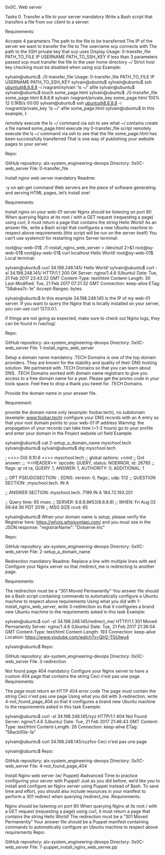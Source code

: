 0x0C. Web server

Tasks 0. Transfer a file to your server mandatory Write a Bash script that transfers a file from our client to a server:

Requirements:

Accepts 4 parameters The path to the file to be transferred The IP of the server we want to transfer the file to The username scp connects with The path to the SSH private key that scp uses Display Usage: 0-transfer_file PATH_TO_FILE IP USERNAME PATH_TO_SSH_KEY if less than 3 parameters passed scp must transfer the file to the user home directory ~/ Strict host key checking must be disabled when using scp Example:

sylvain@ubuntu$ ./0-transfer_file Usage: 0-transfer_file PATH_TO_FILE IP USERNAME PATH_TO_SSH_KEY sylvain@ubuntu$ sylvain@ubuntu$ ssh ubuntu@8.8.8.8 -i /vagrant/sylvain 'ls ~/' afile sylvain@ubuntu$ sylvain@ubuntu$ touch some_page.html sylvain@ubuntu$ ./0-transfer_file some_page.html 8.8.8.8 sylvain /vagrant/private_key some_page.html 100% 12 0.1KB/s 00:00 sylvain@ubuntu$ ssh ubuntu@8.8.8.8 -i /vagrant/private_key 'ls ~/' afile some_page.html sylvain@ubuntu$ In this example, I:

remotely execute the ls ~/ command via ssh to see what ~/ contains create a file named some_page.html execute my 0-transfer_file script remotely execute the ls ~/ command via ssh to see that the file some_page.html has been successfully transferred That is one way of publishing your website pages to your server.

Repo:

GitHub repository: alx-system_engineering-devops Directory: 0x0C-web_server File: 0-transfer_file

Install nginx web server mandatory
Readme:

-y on apt-get command Web servers are the piece of software generating and serving HTML pages, let’s install one!

Requirements:

Install nginx on your web-01 server Nginx should be listening on port 80 When querying Nginx at its root / with a GET request (requesting a page) using curl, it must return a page that contains the string Hello World! As an answer file, write a Bash script that configures a new Ubuntu machine to respect above requirements (this script will be run on the server itself) You can’t use systemctl for restarting nginx Server terminal:

root@sy-web-01$ ./1-install_nginx_web_server > /dev/null 2>&1 root@sy-web-01$ root@sy-web-01$ curl localhost Hello World! root@sy-web-01$ Local terminal:

sylvain@ubuntu$ curl 34.198.248.145/ Hello World! sylvain@ubuntu$ curl -sI 34.198.248.145/ HTTP/1.1 200 OK Server: nginx/1.4.6 (Ubuntu) Date: Tue, 21 Feb 2017 23:43:22 GMT Content-Type: text/html Content-Length: 30 Last-Modified: Tue, 21 Feb 2017 07:21:32 GMT Connection: keep-alive ETag: "58abea7c-1e" Accept-Ranges: bytes

sylvain@ubuntu$ In this example 34.198.248.145 is the IP of my web-01 server. If you want to query the Nginx that is locally installed on your server, you can use curl 127.0.0.1.

If things are not going as expected, make sure to check out Nginx logs, they can be found in /var/log/.

Repo:

GitHub repository: alx-system_engineering-devops Directory: 0x0C-web_server File: 1-install_nginx_web_server

Setup a domain name mandatory .TECH Domains is one of the top domain providers. They are known for the stability and quality of their DNS hosting solution. We partnered with .TECH Domains so that you can learn about DNS.
.TECH Domains worked with domain name registrars to give you access to a free domain name for a year. Please get the promo code in your tools space. Feel free to drop a thank you tweet for .TECH Domains.

Provide the domain name in your answer file.

Requirement:

provide the domain name only (example: foobar.tech), no subdomain (example: www.foobar.tech) configure your DNS records with an A entry so that your root domain points to your web-01 IP address Warning: the propagation of your records can take time (~1-2 hours) go to your profile and enter your domain in the Project website url field Example:

sylvain@ubuntu$ cat 2-setup_a_domain_name myschool.tech sylvain@ubuntu$ sylvain@ubuntu$ dig myschool.tech

; <<>> DiG 9.10.6 <<>> myschool.tech ;; global options: +cmd ;; Got answer: ;; ->>HEADER<<- opcode: QUERY, status: NOERROR, id: 26785 ;; flags: qr rd ra; QUERY: 1, ANSWER: 1, AUTHORITY: 0, ADDITIONAL: 1

;; OPT PSEUDOSECTION: ; EDNS: version: 0, flags:; udp: 512 ;; QUESTION SECTION: ;myschool.tech. IN A

;; ANSWER SECTION: myschool.tech. 7199 IN A 184.72.193.201

;; Query time: 65 msec ;; SERVER: 8.8.8.8#53(8.8.8.8) ;; WHEN: Fri Aug 02 09:44:36 PDT 2019 ;; MSG SIZE rcvd: 65

sylvain@ubuntu$ When your domain name is setup, please verify the Registrar here: https://whois.whoisxmlapi.com/ and you must see in the JSON response: "registrarName": "Dotserve Inc"

Repo:

GitHub repository: alx-system_engineering-devops Directory: 0x0C-web_server File: 2-setup_a_domain_name

Redirection mandatory Readme:
Replace a line with multiple lines with sed Configure your Nginx server so that /redirect_me is redirecting to another page.

Requirements:

The redirection must be a “301 Moved Permanently” You answer file should be a Bash script containing commands to automatically configure a Ubuntu machine to respect above requirements Using what you did with 1-install_nginx_web_server, write 3-redirection so that it configures a brand new Ubuntu machine to the requirements asked in this task Example:

sylvain@ubuntu$ curl -sI 34.198.248.145/redirect_me/ HTTP/1.1 301 Moved Permanently Server: nginx/1.4.6 (Ubuntu) Date: Tue, 21 Feb 2017 21:36:04 GMT Content-Type: text/html Content-Length: 193 Connection: keep-alive Location: https://www.youtube.com/watch?v=QH2-TGUlwu4

sylvain@ubuntu$ Repo:

GitHub repository: alx-system_engineering-devops Directory: 0x0C-web_server File: 3-redirection

Not found page 404 mandatory Configure your Nginx server to have a custom 404 page that contains the string Ceci n'est pas une page.
Requirements:

The page must return an HTTP 404 error code The page must contain the string Ceci n'est pas une page Using what you did with 3-redirection, write 4-not_found_page_404 so that it configures a brand new Ubuntu machine to the requirements asked in this task Example:

sylvain@ubuntu$ curl -sI 34.198.248.145/xyz HTTP/1.1 404 Not Found Server: nginx/1.4.6 (Ubuntu) Date: Tue, 21 Feb 2017 21:46:43 GMT Content-Type: text/html Content-Length: 26 Connection: keep-alive ETag: "58acb50e-1a"

sylvain@ubuntu$ curl 34.198.248.145/xyzfoo Ceci n'est pas une page

sylvain@ubuntu$ Repo:

GitHub repository: alx-system_engineering-devops Directory: 0x0C-web_server File: 4-not_found_page_404

Install Nginx web server (w/ Puppet) #advanced Time to practice configuring your server with Puppet! Just as you did before, we’d like you to install and configure an Nginx server using Puppet instead of Bash. To save time and effort, you should also include resources in your manifest to perform a 301 redirect when querying /redirect_me.
Requirements:

Nginx should be listening on port 80 When querying Nginx at its root / with a GET request (requesting a page) using curl, it must return a page that contains the string Hello World! The redirection must be a “301 Moved Permanently” Your answer file should be a Puppet manifest containing commands to automatically configure an Ubuntu machine to respect above requirements Repo:

GitHub repository: alx-system_engineering-devops Directory: 0x0C-web_server File: 7-puppet_install_nginx_web_server.pp


